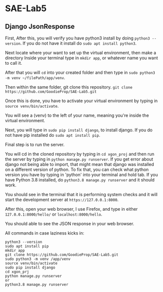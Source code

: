 # SAE-Lab5
## Django JsonResponse

First, After this, you will verify you have python3 install by doing `python3 --version`. If you do not have it install do `sudo apt install python3`.

Next locate where your want to set up the virtual environment, then make a directory
Inside your terminal type in `mkdir app`, or whatever name you want to call it.

After that you will `cd` into your created folder and then type in `sudo python3 -m venv ~/filePath/app/venv`. 

Then within the same folder, git clone this repository. `git clone https://github.com/GoodieProp/SAE-Lab5.git`

Once this is done, you have to activate your virtual environment by typing in `source venv/bin/activate`.

You will see a (venv) to the left of your name, meaning you're inside the virtual environment.

Next, you will type in `sudo pip install django`, to install django. If you do not have pip installed do `sudo apt install pip`.

Final step is to run the server.

You will cd in the cloned repository by typing in `cd xgon_proj` and then run the server by typing in `python manage.py runserver`. If you get error about django not being able to import, that might mean that django was installed on a different version of python. To fix that, you can check what python version you have by typing in 'python' into your terminal and hold tab. If you have Python 3.8 installed, do `python3.8 manage.py runserver` and it should work. 

You should see in the terminal that it is performing system checks and it will start the development server at `https://127.0.0.1:8000`.

After this, open your web browser, I use Firefox, and type in either `127.0.0.1:8000/hello/` or `localhost:8000/hello`.

You should able to see the JSON response in your web browser.

All commands in case laziness kicks in:
```
python3 --version
sudo apt install pip
mkdir app
git clone https://github.com/GoodieProp/SAE-Lab5.git
sudo python3 -m venv /app/venv
source venv/bin/activate
sudo pip install django
cd xgon_prj
python manage.py runserver
or
python3.8 manage.py runserver
```

